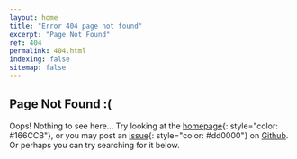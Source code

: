 ```yaml
---
layout: home
title: "Error 404 page not found"
excerpt: "Page Not Found"
ref: 404
permalink: 404.html
indexing: false
sitemap: false
---
```


## Page Not Found :(

Oops! Nothing to see here...
Try looking at the [homepage][1]{: style="color: #166CCB"}, or you may post an [issue][2]{: style="color: #dd0000"} on [Github](https://github.com/).
Or perhaps you can try searching for it below.
<script>
  var GOOG_FIXURL_LANG = 'en';
  var GOOG_FIXURL_SITE = '{{ site.url }}'
</script>
<script src="https://linkhelp.clients.google.com/tbproxy/lh/wm/fixurl.js">
</script>

[1]: / "front page"
[2]: https://github.com/dfolio/dfolio.github.io/issues/new?title=Missing%20Page&body=I%20found%20a%20mixing%20page%20&labels[]=bug&assignee=dfolio "Remember that all I am offering is the truth. Nothing more."
